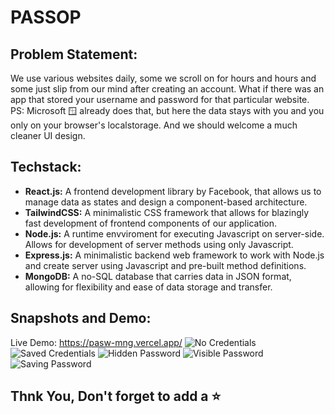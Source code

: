 # PASSOP


## Problem Statement: 
We use various websites daily, some we scroll on for hours and hours and some just slip from our mind after creating an account. What if there was an app that stored your username and password for that particular website. PS: Microsoft 🪟 already does that, but here the data stays with you and you only on your browser's localstorage. And we should welcome a much cleaner UI design.


## Techstack:
- **React.js:** A frontend development library by Facebook, that allows us to manage data as states and design a component-based architecture.
- **TailwindCSS:** A minimalistic CSS framework that allows for blazingly fast development of frontend components of our application.
- **Node.js:** A runtime envviroment for executing Javascript on server-side. Allows for development of server methods using only Javascript.
- **Express.js:** A minimalistic backend web framework to work with Node.js and create server using Javascript and pre-built method definitions.
- **MongoDB:** A no-SQL database that carries data in JSON format, allowing for flexibility and ease of data storage and transfer.


## Snapshots and Demo:
Live Demo: https://pasw-mng.vercel.app/
![No Credentials](https://drive.google.com/file/d/1-Viv3MAcrxZ5MsHrsQHbITXbKGHNA_sE/view?usp=sharing)
![Saved Credentials](https://drive.google.com/file/d/1dQ1y1tbKGGTMJ0rvOUmhBjcM6S_HB1RH/view?usp=sharing)
![Hidden Password](https://drive.google.com/file/d/10NGvlad4mrSMAdAtLIsHZqQSRKhWKwAX/view?usp=sharing)
![Visible Password](https://drive.google.com/file/d/1VtUbcCX6OQ7quFOhBgtB5VzimJUTY0xn/view?usp=sharing)
![Saving Password](https://drive.google.com/file/d/1VtUbcCX6OQ7quFOhBgtB5VzimJUTY0xn/view?usp=sharing)

## Thnk You, Don't forget to add a ⭐

<!-- ## Low Level Daigram   ## Challenges  -->
